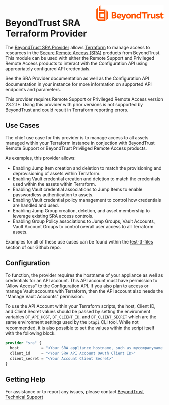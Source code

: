 <a href="https://www.beyondtrust.com">
    <img src=".github/beyondtrust_logo.svg" alt="BeyondTrust" title="BeyondTrust" align="right" height="50">
</a>

# BeyondTrust SRA Terraform Provider

The [BeyondTrust SRA Provider](https://registry.terraform.io/providers/beyondtrust/sra/latest/docs) allows [Terraform](https://terraform.io) to manage access to resources in the [Secure Remote Access (SRA)](https://www.beyondtrust.com/secure-remote-access) products from BeyondTrust.  This module can be used with either the Remote Support and Privileged Remote Access products to interact with the Configuration API using appropriately configured API credentials.

See the SRA Provider documentation as well as the Configuration API documentation in your instance for more information on supported API endpoints and parameters.

This provider requires Remote Support or Privileged Remote Access version 23.2.1+. Using this provider with prior versions is not supported by BeyondTrust and could result in Terraform reporting errors.

## Use Cases

The chief use case for this provider is to manage access to all assets managed within your Terraform instance in conjection with BeyondTrust Remote Support or BeyondTrust Priviliged Remote Access products.

As examples, this provider allows:
* Enabling Jump Item creation and deletion to match the provisioning and deprovisioning of assets within Terraform.
* Enabling Vault credential creation and deletion to match the credentials used within the assets within Terraform.
* Enabling Vault credential associations to Jump Items to enable passwordless authentication to assets.
* Enabling Vault credential policy management to control how credentials are handled and used.
* Enabling Jump Group creation, deletion, and asset membership to leverage existing SRA access controls.
* Enabling Group Policy associations to Jump Groups, Vault Accounts, Vault Account Groups to control overall user access to all Terraform assets.

Examples for all of these use cases can be found within the [test-tf-files](https://github.com/BeyondTrust/terraform-provider-sra/tree/main/test-tf-files) section of our Github repo.

## Configuration

To function, the provider requires the hostname of your appliance as well as credentials for an API account. This API account must have permission to "Allow Access" to the Configuration API. If you also plan to access or manage Vault accounts with Terraform, then the API account also needs the "Manage Vault Accounts" permission.

To use the API Account within your Terraform scripts, the host, Client ID, and Client Secret values should be passed by setting the environment variables `BT_API_HOST`, `BT_CLIENT_ID`, and `BT_CLIENT_SECRET` which are the same environment settings used by the `btapi` CLI tool.  While not recommended, it is also possible to set the values within the script itself with the following block.

```terraform
provider "sra" {
  host          = "<Your SRA appliance hostname, such as mycompanyname.beyondtrustcloud.com>"
  client_id     = "<Your SRA API Account OAuth Client ID>"
  client_secret = "<Your Account Client Secret>"
}
```



## Getting Help

For assistance or to report any issues, please contact [BeyondTrust Technical Support](https://www.beyondtrust.com/docs/index.htm#support)
